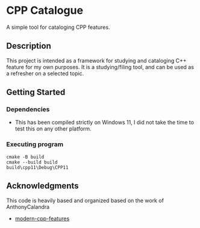 # CPP Catalogue

A simple tool for cataloging CPP features.

## Description

This project is intended as a framework for studying and cataloging C++ feature
for my own purposes. It is a studying/filing tool, and can be used as a
refresher on a selected topic.

## Getting Started

### Dependencies

* This has been compiled strictly on Windows 11, I did not take the time to test
this on any other platform.

### Executing program

```
cmake -B build
cmake --build build
build\cpp11\Debug\CPP11
```

## Acknowledgments

This code is heavily based and organized based on the work of AnthonyCalandra 
* [modern-cpp-features](https://github.com/AnthonyCalandra/modern-cpp-features)